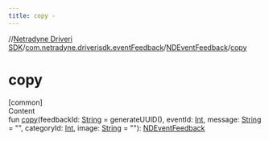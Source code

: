 ```yaml
---
title: copy -
---
```

//[Netradyne Driveri SDK](../../index.md)/[com.netradyne.driverisdk.eventFeedback](../index.md)/[NDEventFeedback](index.md)/[copy](copy.md)



# copy  
[common]  
Content  
fun [copy](copy.md)(feedbackId: [String](https://kotlinlang.org/api/latest/jvm/stdlib/kotlin/-string/index.html) = generateUUID(), eventId: [Int](https://kotlinlang.org/api/latest/jvm/stdlib/kotlin/-int/index.html), message: [String](https://kotlinlang.org/api/latest/jvm/stdlib/kotlin/-string/index.html) = "", categoryId: [Int](https://kotlinlang.org/api/latest/jvm/stdlib/kotlin/-int/index.html), image: [String](https://kotlinlang.org/api/latest/jvm/stdlib/kotlin/-string/index.html) = ""): [NDEventFeedback](index.md)  




